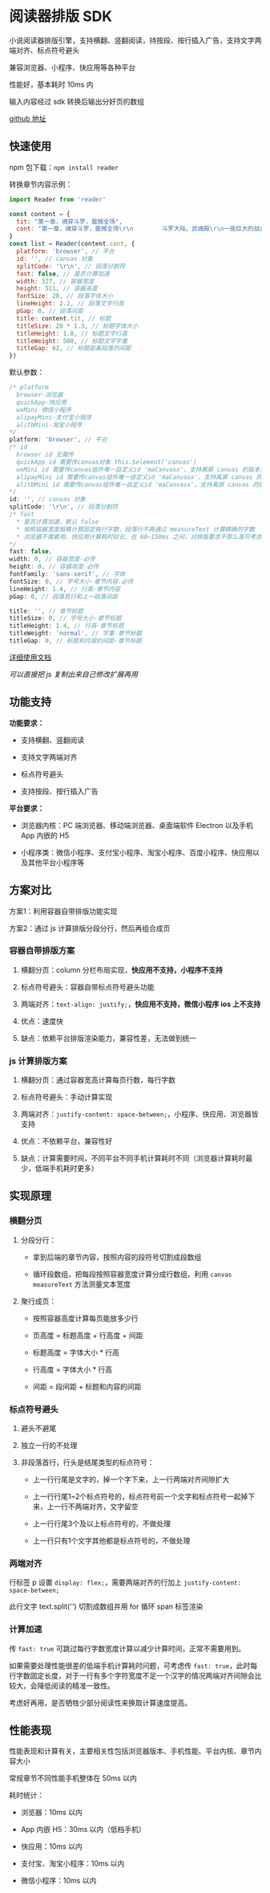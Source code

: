 # 阅读器排版 SDK

小说阅读器排版引擎，支持横翻、竖翻阅读，持按段、按行插入广告，支持文字两端对齐、标点符号避头

兼容浏览器、小程序、快应用等各种平台

性能好，基本耗时 10ms 内

输入内容经过 sdk 转换后输出分好页的数组

[github 地址](git@github.com:cjm0/reader.git)

## 快速使用

npm 包下载：`npm install reader`

转换章节内容示例：

```js
import Reader from 'reader'

const content = {
  tit: "第一章，魂穿斗罗，震撼全场",
  cont: "第一章，魂穿斗罗，震撼全场\r\n        斗罗大陆，武魂殿\r\n一座巨大的战台上，数十道身影瘫倒在地，战台一片狼藉，并且夹杂着一阵阵痛苦的呻吟……\r\n战台周围的观众席上一片哗然，震撼的看着那名身穿蓝色短衫的少年。\r\n天水学院\r\n“哇啊，冰儿姐，唐三好厉害，刚刚那是什么招式？”\r\n水冰儿身穿蓝色短裙，面容精致，雪白修长的大长腿上穿着过膝长靴，御姐范十足。\r\n只见她柳眉微蹙，缓缓道：“不清楚，不过倒是听史莱克的同学提到过一种名为暗器的东西，也不知是不是这样？”\r\n史莱克学院\r\n院长弗兰德面容惊讶：“小刚，刚刚小三使用的是什么手段？”\r\n玉小刚摇了摇头：“不清楚，或许是他隐藏的底牌吧。”\r\n弗兰德笑道：“这个臭小子真是的，连我们都瞒！”\r\n“不过如此以来，武魂殿队员已经全军覆没，冠军是我们的了！”\r\n七宝琉璃宗\r\n宁宗主感叹一声：“真是个出乎意料的小家伙，先是硬撼胡列娜两人的武魂融合，再是用匪夷所思的手段放倒其他成员。”\r\n骨斗罗讥讽一笑：“若是没有意外，武魂殿这次是赔了夫人又折兵，足足三块魂骨啊，呵呵……”\r\n就在此刻，旁边的毒斗罗突然发话：“教皇冕下，唐三的毒连老夫都无法解开，若是再不投降，你们武魂殿这一代黄金种子，恐怕就危险了……”\r\n武魂殿高台之上\r\n一名身穿浅紫色贴身衣裙的佳人，头戴皇冠，气质高贵冷艳，高挑匀称的身材性感无比，只不过此时她的表情却充满了不甘，握住权杖的玉手微微一紧。\r\n裁决长老无奈的看着她，等待着她的命令……\r\n“呃哈……”\r\n就在此刻，武魂殿队伍中突然有一名成员清醒过来。\r\n墨尘艰难的起身，茫然的环视一圈，心中暗道：我擦，什么情况？！\r\n墨尘原本是蓝星三流学校的大学生，就在他欢天喜地的看着斗罗动漫时，一道奇怪的声音出现在他脑海中，再次醒来就出现在这里……\r\n【叮，震惊系统得到宿主同意，正在绑定中1％、33％、99％、100％！】\r\n墨尘愣了片刻，随即终于明白了自己现在的处境，他竟然穿越到了武魂殿队伍，并且还是在全大陆高级魂师学院精英大赛的冠军之争，躺在他对面的赫然是史莱克七怪！\r\n【叮，系统绑定成功，宿主拥有一个新手大礼包，请问是否开启？】\r\n“开！”\r\n【提升十级魂力、或升级武魂、或一枚腿步魂骨】\r\n墨尘毫不犹豫的道：升级武魂！\r\n既然自己来到了斗罗世界，那就绝对不能辜负上天给他的这次机会，天下权势和佳人他都要！\r\n现在最重要的是打入武魂殿核心，争取到比比东的支持，如此一来才有机会和挂王唐三一争。\r\n十级魂力固然重要，但却不能立马获得魂环，魂骨虽然重要，但远比不上本命武魂！\r\n【叮，武魂提升，宿主原来器武魂为剑，现在提升为神剑】\r\n嗡嗡嗡……\r\n一阵白光闪烁，墨尘彻底起身，身上浮现一柄巨大的剑影。\r\n武魂殿高台上\r\n七宝琉璃宗的剑斗罗身体一震：“这怎么可能？！”\r\n骨斗罗：“怎么了？”\r\n剑斗罗惊叹道：“刚刚老夫的武魂微微颤动，他的武魂品质恐怕在老夫之上！”\r\n宁风致面容一沉：“武魂殿的底蕴真是深不可测！”\r\n与此同时场面一片哗然，就连武魂殿中人也露出惊喜的神色，然后崇拜般的看向他们的教皇冕下，以为墨尘也是她的手段。\r\n墨尘之前可是武魂殿队伍中最不起眼的存在，也是魂力最低的存在，没想到今天却让他们大跌眼镜！\r\n比比东冷峻的俏脸先是微微一怔，美眸闪过一丝疑惑，随机嘴角微微上扬，无论如何，他是武魂殿的人，今日武魂殿威震天下就靠他了。\r\n就在此刻，毒斗罗突然发话：“墨尘虽然拥有底牌，但是唐三的毒已经深入他的经脉和五脏，若是再不治疗，恐怕也撑不了多久！”\r\n裁决长老看向比比东，等待她的命令。\r\n比比东面无表情的道：“除了墨尘，武魂殿其他六名成员退场。”\r\n话音刚落，不远处的玉小刚突然道：“史莱克学院，唐三退场。”\r\n唐三以一己之力硬撼胡列娜和其兄长的武魂融合技，然后又用最后的力量把八蛛魂骨残片割伤了武魂殿其他成员，身体早已不堪重负，倒地昏迷。\r\n宁风致淡淡道：“七宝有名，三曰魂。”\r\n呼呼呼……\r\n一个巨大的琉璃塔出现在众人头顶，唐三在史莱克众人的拥护中起身。\r\n比比东淡漠的看着他们：“解毒吧。”\r\n数息之后，唐三为武魂殿六名队伍解完毒，随后惊讶的望向武台，心中暗道：他竟然能抗住我的毒，隐藏的好深，不过就算如此，他也绝对不可能胜过戴老大和小舞六人。\r\n神风学院\r\n一名身穿血红色短期的绝色少女惊讶的看着墨尘，咬牙切齿的道：“墨尘加油，一定要把史莱克学院打败！”\r\n“很难……”风笑天摇了摇头：“现在就看他们谁先恢复，你们看奥斯卡和小舞已经起身了，而那墨尘仍然身负剧毒。”\r\n“别忘了，刚刚毒斗罗亲口说过，唐三的毒只有他能解。”\r\n火舞狠狠的瞪了他一眼：“你不行，不代表他不行，墨尘一定可以打败史莱克！”\r\n“哎……”风笑天摇了摇头，对火舞盲目的信任有些无奈，他虽然喜欢火舞，但却不吃醋，因为他知道，只要是与史莱克为敌，火舞都会无条件支持！\r\n武台上\r\n墨尘嘴唇发紫，气息紊乱，就连身上的武魂都开始若隐若现，根本无法正常行动。\r\n擦，怪不得这名武魂殿的成员先死了，不仅因为他实力最低，最重要的是这毒太狠了！\r\n【叮，系统收到来自天水学院震惊值99+】\r\n【叮，系统收到神风学院震惊值99+】\r\n【叮，系统收到武魂殿震惊值99+】\r\n【……】\r\n短短不到一息的功夫，墨尘就收到数万震惊值，脑海中浮现出系统兑换页面。\r\n【魂宗提升一级魂力999震惊值，万年级魂环9999，魂骨99999】\r\n高台上\r\n毒斗罗双手抱怀：“教皇冕下，我想提醒您一下，墨尘的武魂虽强，但也只能延缓毒的发作，若是再迟一些，恐怕……”\r\n比比东再次陷入两难境地，今天的情况早已出乎她的意料，本以为武魂殿会轻而易举的取胜，却没想到出现这么多变故！\r\n墨尘的潜力已经丝毫不逊于七宝琉璃宗的剑斗罗，甚至犹在其上，若是将来成长起来，必然会成为她的左膀右臂，助她完全掌握武魂殿，甚至一统天下！\r\n就算现在认输，武魂殿丢了面子和三块魂骨，但对于她来说，若是能收获墨尘，也不算输……\r\n比比东冷眼扫了一下史莱克学院，淡淡道：“武魂殿……”\r\n“等等！”\r\n就在教皇想要宣布命令时，武台上的墨尘突然打断了她的话，场面一度寂静。\r\n比比东俏脸骤然一冷，随后发现是墨尘时神情微微一缓：“墨尘，你还有何事？”\r\n“嗤……”墨尘嗤之一笑：“教皇姐姐还是先别急着下结论。”\r\n“万一这毒……我能解呢？”\r\n\r\n新书（斗罗：从迎娶比比东开始无敌）已经十几万字了，求支持呀！\r\n\r\n\r\n(本章完)\r\n"
}
const list = Reader(content.cont, {
  platform: 'browser', // 平台
  id: '', // canvas 对象
  splitCode: '\r\n', // 段落分割符
  fast: false, // 是否计算加速
  width: 327, // 容器宽度
  height: 511, // 容器高度
  fontSize: 20, // 段落字体大小
  lineHeight: 2.2, // 段落文字行高
  pGap: 8, // 段落间距
  title: content.tit, // 标题
  titleSize: 20 * 1.3, // 标题字体大小
  titleHeight: 1.8, // 标题文字行高
  titleWeight: 500, // 标题文字字重
  titleGap: 62, // 标题距离段落的间距
})
```

默认参数：

```js
/* platform
  browser-浏览器
  quickApp-快应用
  wxMini-微信小程序
  alipayMini-支付宝小程序
  alitbMini-淘宝小程序
*/
platform: 'browser', // 平台
/* id
  browser id 无需传
  quickApp id 需要传canvas对象 this.$element('canvas')
  wxMini id 需要传canvas组件唯一自定义id 'maCanvasx'，支持离屏 canvas 的版本无需传
  alipayMini id 需要传canvas组件唯一自定义id 'maCanvasx'，支持离屏 canvas 的版本无需传
  alitbMini id 需要传canvas组件唯一自定义id 'maCanvasx'，支持离屏 canvas 的版本无需传
*/
id: '', // canvas 对象
splitCode: '\r\n', // 段落分割符
/* fast
  * 是否计算加速，默认 false
  * 按照容器宽度粗略计算固定每行字数，段落行不再通过 measureText 计算精确的字数
  * 浏览器不需要用，快应用计算耗时较长，在 60~150ms 之间，对排版要求不那么高可考虑使用以此提高速度
*/
fast: false,
width: 0, // 容器宽度-必传
height: 0, // 容器高度-必传
fontFamily: 'sans-serif', // 字体
fontSize: 0, // 字号大小-章节内容-必传
lineHeight: 1.4, // 行高-章节内容
pGap: 0, // 段落首行和上一段落间距

title: '', // 章节标题
titleSize: 0, // 字号大小-章节标题
titleHeight: 1.4, // 行高-章节标题
titleWeight: 'normal', // 字重-章节标题
titleGap: 0, // 标题和内容的间距-章节标题
```

[详细使用文档](https://cjm0.github.io/blog/page/list/read.html)

*可以直接把 js 复制出来自己修改扩展再用*

## 功能支持

**功能要求：**

- 支持横翻、竖翻阅读

- 支持文字两端对齐

- 标点符号避头

- 支持按段、按行插入广告

**平台要求：**

- 浏览器内核：PC 端浏览器、移动端浏览器、桌面端软件 Electron 以及手机 App 内嵌的 H5

- 小程序类：微信小程序、支付宝小程序、淘宝小程序、百度小程序、快应用以及其他平台小程序等

## 方案对比

方案1：利用容器自带排版功能实现

方案2：通过 js 计算排版分段分行，然后再组合成页

### 容器自带排版方案

1. 横翻分页：column 分栏布局实现，**快应用不支持，小程序不支持**

2. 标点符号避头：容器自带标点符号避头功能

3. 两端对齐：`text-align: justify;`，**快应用不支持，微信小程序 ios 上不支持**

4. 优点：速度快

5. 缺点：依赖平台排版渲染能力，兼容性差，无法做到统一

### js 计算排版方案

1. 横翻分页：通过容器宽高计算每页行数，每行字数

2. 标点符号避头：手动计算实现

3. 两端对齐：`justify-content: space-between;`，小程序、快应用、浏览器皆支持

4. 优点：不依赖平台，兼容性好

5. 缺点：计算需要时间，不同平台不同手机计算耗时不同（浏览器计算耗时最少，低端手机耗时更多）

## 实现原理

### 横翻分页

1. 分段分行：

    - 拿到后端的章节内容，按照内容的段符号切割成段数组

    - 循环段数组，把每段按照容器宽度计算分成行数组，利用 `canvas measureText` 方法测量文本宽度

2. 聚行成页：

    - 按照容器高度计算每页能放多少行

    - 页高度 = 标题高度 + 行高度 + 间距

    - 标题高度 = 字体大小 * 行高

    - 行高度 = 字体大小 * 行高

    - 间距 = 段间距 + 标题和内容的间距

### 标点符号避头

1. 避头不避尾

2. 独立一行的不处理

3. 非段落首行，行头是结尾类型的标点符号：

    - 上一行行尾是文字的，掉一个字下来，上一行两端对齐间隙扩大

    - 上一行行尾1~2个标点符号的，标点符号前一个文字和标点符号一起掉下来，上一行不两端对齐，文字留空

    - 上一行行尾3个及以上标点符号的，不做处理

    - 上一行只有1个文字其他都是标点符号的，不做处理

### 两端对齐

行标签 p 设置 `display: flex;`，需要两端对齐的行加上 `justify-content: space-between;`

此行文字 text.split('') 切割成数组并用 for 循环 span 标签渲染

### 计算加速

传 `fast: true` 可跳过每行字数宽度计算以减少计算时间，正常不需要用到。

如果需要处理性能很差的低端手机计算耗时问题，可考虑传 `fast: true`，此时每行字数固定长度，对于一行有多个字符宽度不足一个汉字的情况两端对齐间隙会比较大，会降低阅读的精准一致性。

考虑好再用，是否牺牲少部分阅读性来换取计算速度提高。

## 性能表现

性能表现和计算有关，主要相关性包括浏览器版本、手机性能、平台内核、章节内容大小

常规章节不同性能手机整体在 50ms 以内

耗时统计：

- 浏览器：10ms 以内

- App 内嵌 H5：30ms 以内（低档手机）

- 快应用：10ms 以内

- 支付宝、淘宝小程序：10ms 以内

- 微信小程序：10ms 以内
